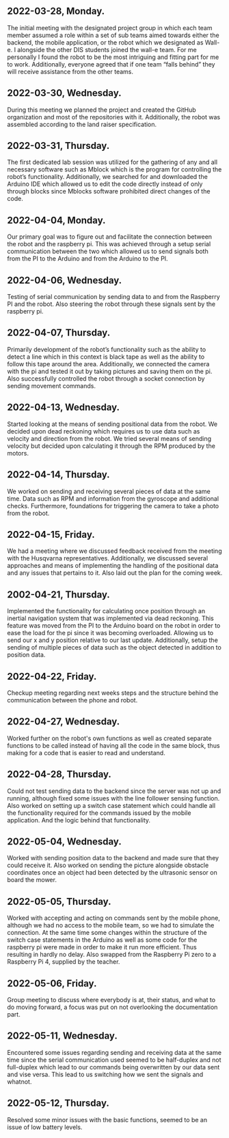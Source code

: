 ## 2022-03-28, Monday.
The initial meeting with the designated project group in which each team member assumed a role within a set of sub teams aimed towards either the backend, the mobile application, or the robot which we designated as Wall-e. I alongside the other DIS students joined the wall-e team. For me personally I found the robot to be the most intriguing and fitting part for me to work. Additionally, everyone agreed that if one team “falls behind” they will receive assistance from the other teams.
## 2022-03-30, Wednesday.
During this meeting we planned the project and created the GitHub organization and most of the repositories with it. Additionally, the robot was assembled according to the land raiser specification. 
## 2022-03-31, Thursday.
The first dedicated lab session was utilized for the gathering of any and all necessary software such as Mblock which is the program for controlling the robot’s functionality. Additionally, we searched for and downloaded the Arduino IDE which allowed us to edit the code directly instead of only through blocks since Mblocks software prohibited direct changes of the code.
## 2022-04-04, Monday. 
Our primary goal was to figure out and facilitate the connection between the robot and the raspberry pi. This was achieved through a setup serial communication between the two which allowed us to send signals both from the PI to the Arduino and from the Arduino to the PI.
## 2022-04-06, Wednesday.
Testing of serial communication by sending data to and from the Raspberry PI and the robot. Also steering the robot through these signals sent by the raspberry pi.
## 2022-04-07, Thursday.
Primarily development of the robot’s functionality such as the ability to detect a line which in this context is black tape as well as the ability to follow this tape around the area. Additionally, we connected the camera with the pi and tested it out by taking pictures and saving them on the pi. Also successfully controlled the robot through a socket connection by sending movement commands.
## 2022-04-13, Wednesday.
Started looking at the means of sending positional data from the robot. We decided upon dead reckoning which requires us to use data such as velocity and direction from the robot. We tried several means of sending velocity but decided upon calculating it through the RPM produced by the motors. 
## 2022-04-14, Thursday.
We worked on sending and receiving several pieces of data at the same time. Data such as RPM and information from the gyroscope and additional checks. Furthermore, foundations for triggering the camera to take a photo from the robot.
## 2022-04-15, Friday.
We had a meeting where we discussed feedback received from the meeting with the Husqvarna representatives. Additionally, we discussed several approaches and means of implementing the handling of the positional data and any issues that pertains to it. Also laid out the plan for the coming week.
## 2002-04-21, Thursday.
Implemented the functionality for calculating once position through an inertial navigation system that was implemented via dead reckoning. This feature was moved from the PI to the Arduino  board on the robot in order to ease the load for the pi since it was becoming overloaded. Allowing us to send our x and y position relative to our last update. Additionally, setup the sending of multiple pieces of data such as the object detected in addition to position data.
## 2022-04-22, Friday.
Checkup meeting regarding next weeks steps and the structure behind the communication between the phone and robot.

## 2022-04-27, Wednesday.
Worked further on the robot's own functions as well as created separate functions to be called instead of having all the code in the same block, thus making for a code that is easier to read and understand.

## 2022-04-28, Thursday.
Could not test sending data to the backend since the server was not up and running, although fixed some issues with the line follower sensing function. Also worked on setting up a switch case statement which could handle all the functionality required for the commands issued by the mobile application. And the logic behind that functionality.

## 2022-05-04, Wednesday.
Worked with sending position data to the backend and made sure that they could receive it. Also worked on sending the picture alongside obstacle coordinates once an object had been detected by the ultrasonic sensor on board the mower. 

## 2022-05-05, Thursday.
Worked with accepting and acting on commands sent by the mobile phone, although we had no access to the mobile team, so we had to simulate the connection. At the same time some changes within the structure of the switch case statements in the Arduino as well as some code for the raspberry pi were made in order to make it run more efficient. Thus resulting in hardly no delay. Also swapped from the Raspberry Pi zero to a Raspberry Pi 4, supplied by the teacher. 

## 2022-05-06, Friday.
Group meeting to discuss where everybody is at, their status, and what to do moving forward, a focus was put on not overlooking the documentation part.

## 2022-05-11, Wednesday.
Encountered some issues regarding sending and receiving data at the same time since the serial communication used seemed to be half-duplex and not full-duplex which lead to our commands being overwritten by our data sent and vise versa. This lead to us switching how we sent the signals and whatnot.

## 2022-05-12, Thursday.
Resolved some minor issues with the basic functions, seemed to be an issue of low battery levels.
